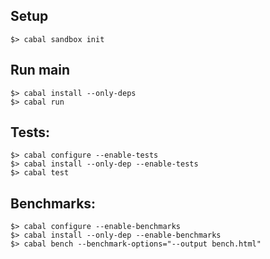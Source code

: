 ## Setup

    $> cabal sandbox init

## Run main

    $> cabal install --only-deps
    $> cabal run

## Tests:

    $> cabal configure --enable-tests
    $> cabal install --only-dep --enable-tests
    $> cabal test

## Benchmarks:

    $> cabal configure --enable-benchmarks
    $> cabal install --only-dep --enable-benchmarks
    $> cabal bench --benchmark-options="--output bench.html"
